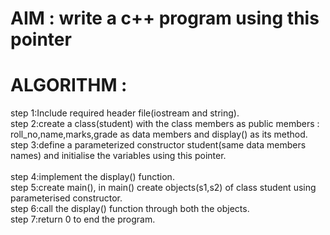 
# AIM : write a c++ program using this pointer
# ALGORITHM :
step 1:Include required header file(iostream and string).<br />
step 2:create a class(student) with the class members as public members :
roll_no,name,marks,grade as data members and display() as its method.<br />
step 3:define a parameterized  constructor student(same data members names) and initialise the variables using this pointer.<br />     
step 4:implement the display() function.<br />
step 5:create main(), in main() create objects(s1,s2) of class student using parameterised constructor.<br />
step 6:call the display() function through both the objects.<br />
step 7:return 0 to end the program.<br />
